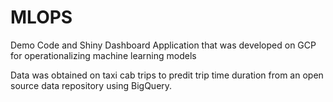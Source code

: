 # MLOPS 

Demo Code and Shiny Dashboard Application that was developed on GCP for operationalizing machine learning models

Data was obtained on taxi cab trips to predit trip time duration from an open source data repository using BigQuery. 
